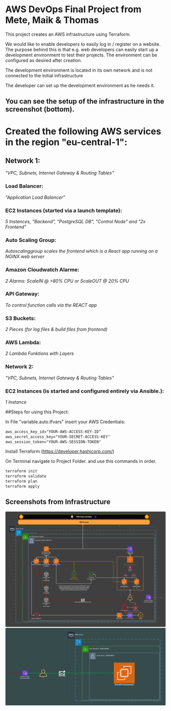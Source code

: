 # AWS DevOps Final Project from Mete, Maik & Thomas


This project creates an AWS infrastructure using Terraform. 

We would like to enable developers to easily log in / register on a website.
The purpose behind this is that e.g. web developers can easily start up a 
development environment to test their projects.
The environment can be configured as desired after creation.

The development environment is located in its own network and is not connected to the initial infrastructure

The developer can set up the development environment as he needs it.

## You can see the setup of the infrastructure in the screenshot (bottom).

# **Created the following AWS services in the region "eu-central-1":**
## **Network 1:** <br>
_"VPC, Subnets, Internet Gateway & Routing Tables"_<br>
### **Load Balancer:** <br>
_"Application Load Balancer"_<br>
### **EC2 Instances (started via a launch template):** <br>
_5 Instances, "Backend", "PostgreSQL DB", "Control Node" and "2x Frontend"_<br>
### **Auto Scaling Group:** <br>
_Autoscalinggroup scales the frontend which is a React app running on a NGINX web server_<br>
### **Amazon Cloudwatch Alarme:**<br>
_2 Alarms: ScaleIN @ >80% CPU or ScaleOUT @ 20% CPU_<br>
### **API Gateway:**<br>
_To control function calls via the REACT app_<br>
### **S3 Buckets:**
_2 Pieces (for log files & build files from frontend)_
### **AWS Lambda:**<br>
_2 Lambda Funktions with Layers<br>_

### **Network 2:**<br>
_"VPC, Subnets, Internet Gateway & Routing Tables"_<br>
### **EC2 Instances (is started and configured entirely via Ansible.):**<br>
_1 Instance_<br>


##Steps for using this Project:

In File "variable.auto.tfvars" insert your AWS Credentials:
```
aws_access_key_id="YOUR-AWS-ACCESS-KEY-ID"
aws_secret_access_key="YOUR-SECRET-ACCESS-KEY"
aws_session_token="YOUR-AWS-SESSION-TOKEN"
```
Install Terraform (https://developer.hashicorp.com/)

On Terminal navigate to Project Folder.
and use this commands in order.
```
terraform init
terraform validate
terraform plan
terraform apply
```
## **Screenshots from Infrastructure**

![Alt text](/DevOps-Project/images/DevOps-Project.png?raw=true "DevOps-Project")
![Alt text](/DevOps-Project/images/Dev-Environment.png?raw=true "Dev Environment")